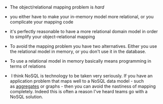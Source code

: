 - The object/relational mapping problem is _hard_
- you either have to make your in-memory model more relational, or you complicate your mapping code
- it's perfectly reasonable to have a more relational domain model in order to simplify your object-relational mapping


- To avoid the mapping problem you have two alternatives. Either you use the relational model in memory, or you don't use it in the database.
- To use a relational model in memory basically means programming in terms of relations
-  I think NoSQL is technology to be taken very seriously. If you have an application problem that maps well to a NoSQL data model - such as [aggregates](https://martinfowler.com/bliki/AggregateOrientedDatabase.html) or graphs - then you can avoid the nastiness of mapping completely. Indeed this is often a reason I've heard teams go with a NoSQL solution.

